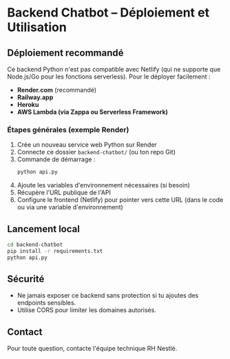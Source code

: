 # Backend Chatbot – Déploiement et Utilisation

## Déploiement recommandé

Ce backend Python n'est pas compatible avec Netlify (qui ne supporte que Node.js/Go pour les fonctions serverless). Pour le déployer facilement :

- **Render.com** (recommandé)
- **Railway.app**
- **Heroku**
- **AWS Lambda (via Zappa ou Serverless Framework)**

### Étapes générales (exemple Render)
1. Crée un nouveau service web Python sur Render
2. Connecte ce dossier `backend-chatbot/` (ou ton repo Git)
3. Commande de démarrage :
   ```bash
   python api.py
   ```
4. Ajoute les variables d'environnement nécessaires (si besoin)
5. Récupère l'URL publique de l'API
6. Configure le frontend (Netlify) pour pointer vers cette URL (dans le code ou via une variable d'environnement)

## Lancement local
```bash
cd backend-chatbot
pip install -r requirements.txt
python api.py
```

## Sécurité
- Ne jamais exposer ce backend sans protection si tu ajoutes des endpoints sensibles.
- Utilise CORS pour limiter les domaines autorisés.

## Contact
Pour toute question, contacte l'équipe technique RH Nestlé. 